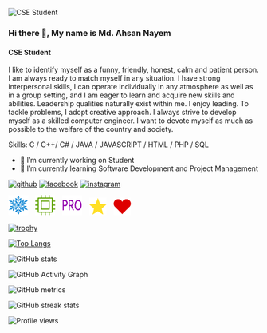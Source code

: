 ![CSE Student](https://scontent.fdac27-1.fna.fbcdn.net/v/t1.6435-9/123618711_2748779942117209_7888563120377013072_n.jpg?_nc_cat=107&ccb=1-5&_nc_sid=174925&_nc_eui2=AeHxDicChZffu9PNkS8u0xseutvfsXnvRAq629-xee9ECsN3aDcDVAQoK69OXVwwM1Tb6J1cL_O1_1bEXBZ7BOrG&_nc_ohc=U7dJxR-lGhoAX_VFgXZ&_nc_ht=scontent.fdac27-1.fna&oh=00_AT8fbFcdbSdXy6VRmkBej_XN4NV0TVtKxRRxLXfUGYcmBA&oe=62321098)
### Hi there 👋, My name is Md. Ahsan Nayem
#### CSE Student


I like to identify myself as a funny, friendly, honest, calm and patient person.  I am
always ready to match myself in any situation. I have strong interpersonal skills, I can operate individually in any atmosphere as well as in a group setting, and I am eager to learn and acquire new skills and abilities. Leadership qualities naturally exist within me. I enjoy leading. To tackle problems, I adopt creative approach. I always strive to develop myself as a skilled computer engineer. I want to devote myself as much as possible to the welfare of the country and society.


Skills: C / C++/ C# / JAVA / JAVASCRIPT / HTML / PHP / SQL

- 🔭 I’m currently working on Student 
- 🌱 I’m currently learning Software Development and Project Management 


[<img src='https://cdn.jsdelivr.net/npm/simple-icons@3.0.1/icons/github.svg' alt='github' height='40'>](https://github.com/Ahsan-Nayem)  [<img src='https://cdn.jsdelivr.net/npm/simple-icons@3.0.1/icons/facebook.svg' alt='facebook' height='40'>](https://www.facebook.com/ahsannayem07)  [<img src='https://cdn.jsdelivr.net/npm/simple-icons@3.0.1/icons/instagram.svg' alt='instagram' height='40'>](https://www.instagram.com/ahsanious_world/)  

<a href='https://archiveprogram.github.com/'><img src='https://raw.githubusercontent.com/acervenky/animated-github-badges/master/assets/acbadge.gif' width='40' height='40'></a> <a href='https://docs.github.com/en/developers'><img src='https://raw.githubusercontent.com/acervenky/animated-github-badges/master/assets/devbadge.gif' width='40' height='40'></a> <a href='https://github.com/pricing'><img src='https://raw.githubusercontent.com/acervenky/animated-github-badges/master/assets/pro.gif' width='40' height='40'></a> <a href='https://stars.github.com/'><img src='https://raw.githubusercontent.com/acervenky/animated-github-badges/master/assets/starbadge.gif' width='35' height='35'></a> <a href='https://docs.github.com/en/github/supporting-the-open-source-community-with-github-sponsors'><img src='https://raw.githubusercontent.com/acervenky/animated-github-badges/master/assets/sponsorbadge.gif' width='35' height='35'></a> 

[![trophy](https://github-profile-trophy.vercel.app/?username=Ahsan-Nayem)](https://github.com/ryo-ma/github-profile-trophy)

[![Top Langs](https://github-readme-stats.vercel.app/api/top-langs/?username=Ahsan-Nayem)](https://github.com/anuraghazra/github-readme-stats)

![GitHub stats](https://github-readme-stats.vercel.app/api?username=Ahsan-Nayem&show_icons=true&count_private=true)  

![GitHub Activity Graph](https://activity-graph.herokuapp.com/graph?username=Ahsan-Nayem)  

![GitHub metrics](https://metrics.lecoq.io/Ahsan-Nayem)  

![GitHub streak stats](https://github-readme-streak-stats.herokuapp.com/?user=Ahsan-Nayem)  

![Profile views](https://gpvc.arturio.dev/Ahsan-Nayem)  
